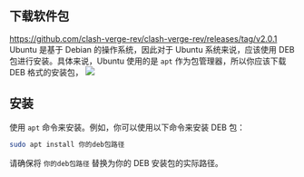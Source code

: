 ## 下载软件包
https://github.com/clash-verge-rev/clash-verge-rev/releases/tag/v2.0.1
Ubuntu 是基于 Debian 的操作系统，因此对于 Ubuntu 系统来说，应该使用 DEB 包进行安装。具体来说，Ubuntu 使用的是 `apt` 作为包管理器，所以你应该下载 DEB 格式的安装包，
![](https://qhdtc.oss-cn-chengdu.aliyuncs.com/obsidian/202411260953637.png)
## 安装

使用 `apt` 命令来安装。例如，你可以使用以下命令来安装 DEB 包：

```bash
sudo apt install 你的deb包路径
```

请确保将 `你的deb包路径` 替换为你的 DEB 安装包的实际路径。

